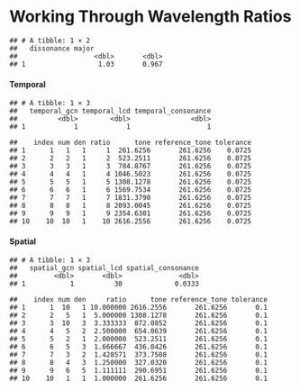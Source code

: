Working Through Wavelength Ratios
================

    ## # A tibble: 1 × 2
    ##   dissonance major
    ##                   <dbl>       <dbl>
    ## 1                  1.03       0.967

#### Temporal

    ## # A tibble: 1 × 3
    ##   temporal_gcn temporal_lcd temporal_consonance
    ##          <dbl>        <dbl>               <dbl>
    ## 1            1            1                   1

    ##    index num den ratio      tone reference_tone tolerance
    ## 1      1   1   1     1  261.6256       261.6256    0.0725
    ## 2      2   2   1     2  523.2511       261.6256    0.0725
    ## 3      3   3   1     3  784.8767       261.6256    0.0725
    ## 4      4   4   1     4 1046.5023       261.6256    0.0725
    ## 5      5   5   1     5 1308.1278       261.6256    0.0725
    ## 6      6   6   1     6 1569.7534       261.6256    0.0725
    ## 7      7   7   1     7 1831.3790       261.6256    0.0725
    ## 8      8   8   1     8 2093.0045       261.6256    0.0725
    ## 9      9   9   1     9 2354.6301       261.6256    0.0725
    ## 10    10  10   1    10 2616.2556       261.6256    0.0725

#### Spatial

    ## # A tibble: 1 × 3
    ##   spatial_gcn spatial_lcd spatial_consonance
    ##         <dbl>       <dbl>              <dbl>
    ## 1           1          30             0.0333

    ##    index num den     ratio      tone reference_tone tolerance
    ## 1      1  10   1 10.000000 2616.2556       261.6256       0.1
    ## 2      2   5   1  5.000000 1308.1278       261.6256       0.1
    ## 3      3  10   3  3.333333  872.0852       261.6256       0.1
    ## 4      4   5   2  2.500000  654.0639       261.6256       0.1
    ## 5      5   2   1  2.000000  523.2511       261.6256       0.1
    ## 6      6   5   3  1.666667  436.0426       261.6256       0.1
    ## 7      7   3   2  1.428571  373.7508       261.6256       0.1
    ## 8      8   4   3  1.250000  327.0320       261.6256       0.1
    ## 9      9   6   5  1.111111  290.6951       261.6256       0.1
    ## 10    10   1   1  1.000000  261.6256       261.6256       0.1

